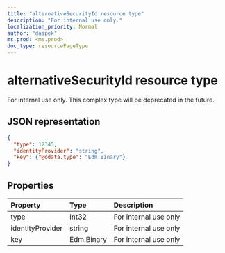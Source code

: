 ```yaml
---
title: "alternativeSecurityId resource type"
description: "For internal use only."
localization_priority: Normal
author: "daspek"
ms.prod: <ms.prod>
doc_type: resourcePageType
---
```


# alternativeSecurityId resource type

For internal use only. This complex type will be deprecated in the future.

## JSON representation

<!--{
  "blockType": "resource",
  "@odata.type": "microsoft.graph.alternativeSecurityId"
}-->

```json
{
  "type": 12345,
  "identityProvider": "string",
  "key": {"@odata.type": "Edm.Binary"}
}
```

## Properties
| Property         | Type       | Description
|:-----------------|:-----------|:---------------------
| type             | Int32      | For internal use only
| identityProvider | string     | For internal use only
| key              | Edm.Binary | For internal use only
